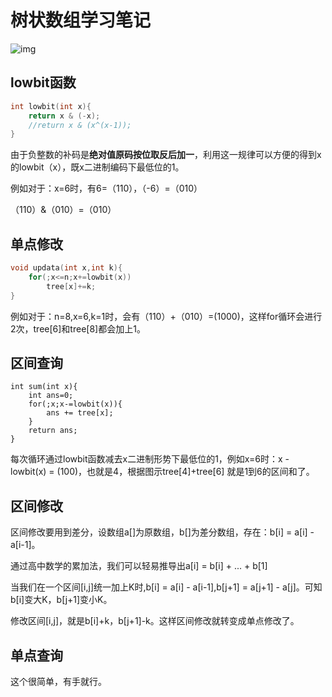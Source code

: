 # 树状数组学习笔记

![img](http://p0.so.qhimgs1.com/bdr/_240_/t01b3cd94b11782f024.png)

## lowbit函数

```c++
int lowbit(int x){
    return x & (-x);
    //return x & (x^(x-1));
}
```

由于负整数的补码是**绝对值原码按位取反后加一**，利用这一规律可以方便的得到x的lowbit（x），既x二进制编码下最低位的1。

例如对于：x=6时，有6=（110），（-6）=（010）

（110）&（010）=（010）

## 单点修改

```c++
void updata(int x,int k){
	for(;x<=n;x+=lowbit(x))
		tree[x]+=k;
}
```

例如对于：n=8,x=6,k=1时，会有（110）+（010）=(1000)，这样for循环会进行2次，tree[6]和tree[8]都会加上1。

## 区间查询

```
int sum(int x){
	int ans=0;
	for(;x;x-=lowbit(x)){
		ans += tree[x];
	}
	return ans;
}
```

每次循环通过lowbit函数减去x二进制形势下最低位的1，例如x=6时：x - lowbit(x) = (100)，也就是4，根据图示tree[4]+tree[6] 就是1到6的区间和了。

## 区间修改

区间修改要用到差分，设数组a[]为原数组，b[]为差分数组，存在：b[i] = a[i] - a[i-1]。

通过高中数学的累加法，我们可以轻易推导出a[i] = b[i] + ... + b[1]

当我们在一个区间[i,j]统一加上K时,b[i] = a[i] - a[i-1],b[j+1] = a[j+1] - a[j]。可知b[i]变大K，b[j+1]变小K。

修改区间[i,j]，就是b[i]+k，b[j+1]-k。这样区间修改就转变成单点修改了。

## 单点查询

这个很简单，有手就行。
